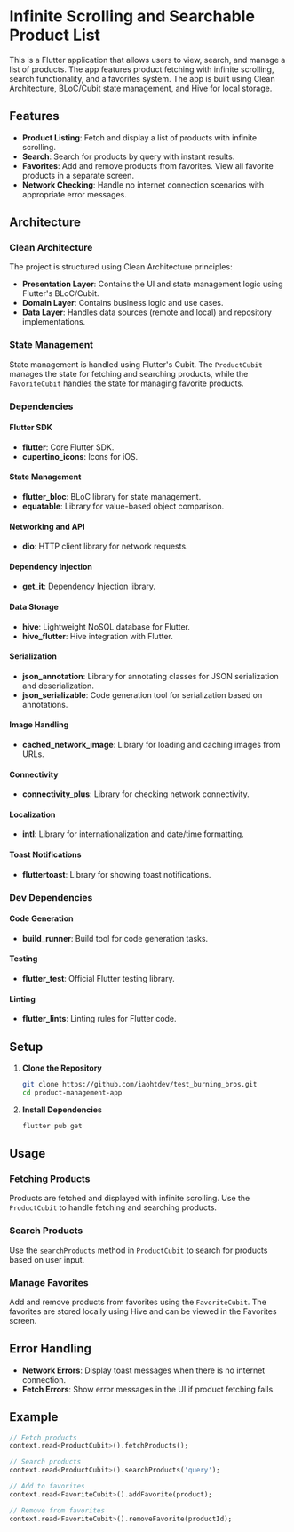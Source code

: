 # Infinite Scrolling and Searchable Product List

This is a Flutter application that allows users to view, search, and manage a list of products. The app features product fetching with infinite scrolling, search functionality, and a favorites system. The app is built using Clean Architecture, BLoC/Cubit state management, and Hive for local storage.

## Features

- **Product Listing**: Fetch and display a list of products with infinite scrolling.
- **Search**: Search for products by query with instant results.
- **Favorites**: Add and remove products from favorites. View all favorite products in a separate screen.
- **Network Checking**: Handle no internet connection scenarios with appropriate error messages.

## Architecture

### Clean Architecture

The project is structured using Clean Architecture principles:

- **Presentation Layer**: Contains the UI and state management logic using Flutter's BLoC/Cubit.
- **Domain Layer**: Contains business logic and use cases.
- **Data Layer**: Handles data sources (remote and local) and repository implementations.

### State Management

State management is handled using Flutter's Cubit. The `ProductCubit` manages the state for fetching and searching products, while the `FavoriteCubit` handles the state for managing favorite products.

### Dependencies

#### Flutter SDK
- **flutter**: Core Flutter SDK.
- **cupertino_icons**: Icons for iOS.

#### State Management
- **flutter_bloc**: BLoC library for state management.
- **equatable**: Library for value-based object comparison.

#### Networking and API
- **dio**: HTTP client library for network requests.

#### Dependency Injection
- **get_it**: Dependency Injection library.

#### Data Storage
- **hive**: Lightweight NoSQL database for Flutter.
- **hive_flutter**: Hive integration with Flutter.

#### Serialization
- **json_annotation**: Library for annotating classes for JSON serialization and deserialization.
- **json_serializable**: Code generation tool for serialization based on annotations.

#### Image Handling
- **cached_network_image**: Library for loading and caching images from URLs.

#### Connectivity
- **connectivity_plus**: Library for checking network connectivity.

#### Localization
- **intl**: Library for internationalization and date/time formatting.

#### Toast Notifications
- **fluttertoast**: Library for showing toast notifications.

### Dev Dependencies

#### Code Generation
- **build_runner**: Build tool for code generation tasks.
  
#### Testing
- **flutter_test**: Official Flutter testing library.

#### Linting
- **flutter_lints**: Linting rules for Flutter code.
## Setup

1. **Clone the Repository**

    ```bash
    git clone https://github.com/iaohtdev/test_burning_bros.git
    cd product-management-app
    ```

2. **Install Dependencies**

    ```bash
    flutter pub get
    ```

## Usage

### Fetching Products

Products are fetched and displayed with infinite scrolling. Use the `ProductCubit` to handle fetching and searching products.

### Search Products

Use the `searchProducts` method in `ProductCubit` to search for products based on user input.

### Manage Favorites

Add and remove products from favorites using the `FavoriteCubit`. The favorites are stored locally using Hive and can be viewed in the Favorites screen.

## Error Handling

- **Network Errors**: Display toast messages when there is no internet connection.
- **Fetch Errors**: Show error messages in the UI if product fetching fails.

## Example

```dart
// Fetch products
context.read<ProductCubit>().fetchProducts();

// Search products
context.read<ProductCubit>().searchProducts('query');

// Add to favorites
context.read<FavoriteCubit>().addFavorite(product);

// Remove from favorites
context.read<FavoriteCubit>().removeFavorite(productId);
